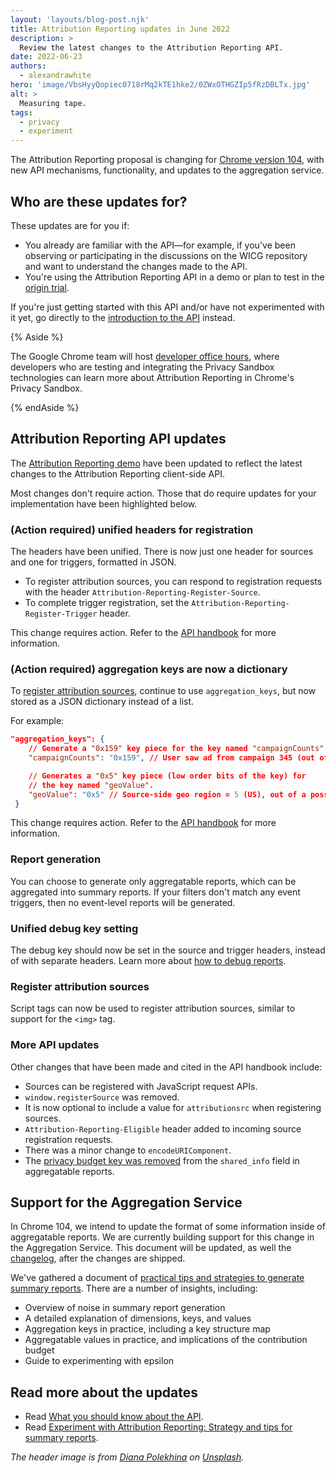 ```yaml
---
layout: 'layouts/blog-post.njk'
title: Attribution Reporting updates in June 2022
description: >
  Review the latest changes to the Attribution Reporting API.
date: 2022-06-23
authors:
  - alexandrawhite
hero: 'image/VbsHyyQopiec0718rMq2kTE1hke2/0ZWxOTHGZIp5fRzDBLTx.jpg'
alt: >
  Measuring tape.
tags:
  - privacy
  - experiment
---
```


The Attribution Reporting proposal is changing for [Chrome version
104](https://chromiumdash.appspot.com/schedule), with new API mechanisms, functionality, and updates
to the aggregation service.

## Who are these updates for?

These updates are for you if:

*  You already are familiar with the API—for example, if you've been observing
   or participating in the discussions on the WICG repository and want to
   understand the changes made to the API.
*  You're using the Attribution Reporting API in a demo or plan to test in the
   [origin trial](/blog/privacy-sandbox-unified-origin-trial/).

If you're just getting started with this API and/or have not experimented with
it yet, go directly to the [introduction to the
API](/docs/privacy-sandbox/attribution-reporting-introduction/) instead.

{% Aside %}

The Google Chrome team will host [developer office
hours](https://docs.google.com/document/d/14GNexALd7dLBJe-MdLFuAjiZI3EhfNvk8zTs5Ct6nnM/edit?usp=sharing),
where developers who are testing and integrating the Privacy Sandbox
technologies can learn more about Attribution Reporting in Chrome's Privacy
Sandbox.

{% endAside %}

## Attribution Reporting API updates

The [Attribution Reporting demo](https://github.com/GoogleChromeLabs/trust-safety-demo/pull/27/files)
have been updated to reflect the latest changes to the Attribution Reporting
client-side API.

Most changes don't require action. Those that do require updates for your
implementation have been highlighted below.

### (Action required) unified headers for registration

The headers have been unified. There is now just one header for sources and one
for triggers, formatted in JSON.

*  To register attribution sources, you can respond to registration requests
   with the header `Attribution-Reporting-Register-Source`. 
*  To complete trigger registration, set the
   `Attribution-Reporting-Register-Trigger` header.

This change requires action. Refer to the
[API handbook](https://docs.google.com/document/d/1BXchEk-UMgcr2fpjfXrQ3D8VhTR-COGYS1cwK_nyLfg/edit)
for more information.

### (Action required) aggregation keys are now a dictionary

To [register attribution sources](https://github.com/GoogleChromeLabs/trust-safety-demo/blob/f653de6d9562c4c5f5ca04a1c89fd97c5aedce5a/conversion-measurement/adtech/server.js#L118),
continue to use `aggregation_keys`, but now stored as a JSON dictionary instead
of a list.

For example:

```json
"aggregation_keys": {
    // Generate a "0x159" key piece for the key named "campaignCounts".
    "campaignCounts": "0x159", // User saw ad from campaign 345 (out of 511)

    // Generates a "0x5" key piece (low order bits of the key) for 
    // the key named "geoValue".
    "geoValue": "0x5" // Source-side geo region = 5 (US), out of a possible ~100 regions
 }
```

This change requires action. Refer to the
[API handbook](https://docs.google.com/document/d/1BXchEk-UMgcr2fpjfXrQ3D8VhTR-COGYS1cwK_nyLfg/edit)
for more information.

### Report generation

You can choose to generate only aggregatable reports, which can be aggregated
into summary reports. If your filters don't match any event triggers, then no
event-level reports will be generated.

### Unified debug key setting

The debug key should now be set in the source and trigger headers, instead of
with separate headers. Learn more about [how to debug
reports](https://docs.google.com/document/d/1BXchEk-UMgcr2fpjfXrQ3D8VhTR-COGYS1cwK_nyLfg/edit#heading=h.fvp017tkgw79).

### Register attribution sources

Script tags can now be used to register attribution sources, similar to support
for the `<img>` tag. 

### More API updates

Other changes that have been made and cited in the API handbook include:

*  Sources can be registered with JavaScript request APIs.
*  `window.registerSource` was removed.
*  It is now optional to include a value for `attributionsrc` when registering
   sources.
*  `Attribution-Reporting-Eligible` header added to incoming source
   registration requests.
*  There was a minor change to `encodeURIComponent`. 
*  The [privacy budget key was removed](https://github.com/WICG/attribution-reporting-api/pull/471)
   from the `shared_info` field in aggregatable reports.

## Support for the Aggregation Service

In Chrome 104, we intend to update the format of some information inside of
aggregatable reports. We are currently building support for this change in the
Aggregation Service. This document will be updated, as well the
[changelog](/docs/privacy-sandbox/attribution-reporting-updates/#changelog),
after the changes are shipped.

We've gathered a document of [practical tips and strategies to generate summary
reports](https://docs.google.com/document/d/1bU0a_njpDcRd9vDR0AJjwJjrf3Or8vAzyfuK8JZDEfo/edit?usp=sharing).
There are a number of insights, including:

*  Overview of noise in summary report generation
*  A detailed explanation of dimensions, keys, and values
*  Aggregation keys in practice, including a key structure map
*  Aggregatable values in practice, and implications of the contribution budget
*  Guide to experimenting with epsilon

## Read more about the updates

*  Read [What you should know about the API](https://docs.google.com/document/d/1lvrKd5Vv7SYLMGZb0Fz7bpGNEl0LOx9i1waAHw2sUg8/edit).
*  Read [Experiment with Attribution Reporting: Strategy and tips for summary reports](https://docs.google.com/document/d/1bU0a_njpDcRd9vDR0AJjwJjrf3Or8vAzyfuK8JZDEfo/edit?usp=sharing).

_The header image is from <a href="https://unsplash.com/@diana_pole">Diana Polekhina</a> on <a href="https://unsplash.com/">Unsplash</a>._
